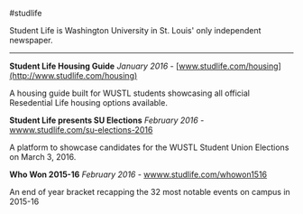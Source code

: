 #studlife

Student Life is Washington University in St. Louis' only independent newspaper. 

----------

**Student Life Housing Guide**
*January 2016* - [www.studlife.com/housing](http://www.studlife.com/housing)

A housing guide built for WUSTL students showcasing all official Resedential Life housing options available.

**Student Life presents SU Elections**
*February 2016* - [wwww.studlife.com/su-elections-2016](wwww.studlife.com/su-elections-2016)

A platform to showcase candidates for the WUSTL Student Union Elections on March 3, 2016.

**Who Won 2015-16**
*February 2016* - [wwww.studlife.com/whowon1516](wwww.studlife.com/whowon1516)

An end of year bracket recapping the 32 most notable events on campus in 2015-16